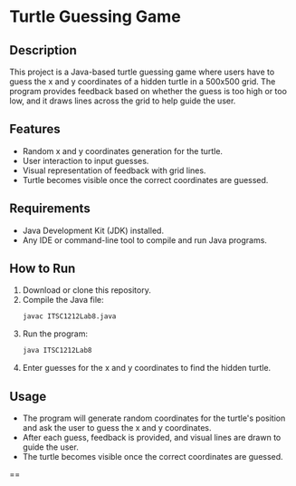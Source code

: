 # Turtle Guessing Game

## Description
This project is a Java-based turtle guessing game where users have to guess the x and y coordinates of a hidden turtle in a 500x500 grid. The program provides feedback based on whether the guess is too high or too low, and it draws lines across the grid to help guide the user.

## Features
- Random x and y coordinates generation for the turtle.
- User interaction to input guesses.
- Visual representation of feedback with grid lines.
- Turtle becomes visible once the correct coordinates are guessed.

## Requirements
- Java Development Kit (JDK) installed.
- Any IDE or command-line tool to compile and run Java programs.

## How to Run
1. Download or clone this repository.
2. Compile the Java file:
    ```bash
    javac ITSC1212Lab8.java
    ```
3. Run the program:
    ```bash
    java ITSC1212Lab8
    ```
4. Enter guesses for the x and y coordinates to find the hidden turtle.

## Usage
- The program will generate random coordinates for the turtle's position and ask the user to guess the x and y coordinates.
- After each guess, feedback is provided, and visual lines are drawn to guide the user.
- The turtle becomes visible once the correct coordinates are guessed.

==

